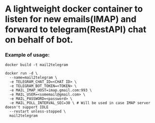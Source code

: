 # A lightweight docker container to listen for new emails(IMAP) and forward to telegram(RestAPI) chat on behalf of bot. 

### Example of usage:
```
docker build -t mail2telegram
```

```
docker run -d \
  --name=mail2telegram \
  -e TELEGRAM_CHAT_ID=<CHAT ID> \
  -e TELEGRAM_BOT_TOKEN=<TOKEN> \
  -e MAIL_IMAP_HOST=imap.gmail.com:993 \
  -e MAIL_USER=<somemail@gmail.com> \
  -e MAIL_PASSWORD=<password> \
  -e MAIL_POLL_INTERVAL_SEC=30 \ # Will be used in case IMAP server doesn't support IDLE
  --restart unless-stopped \
  mail2telegram
```

